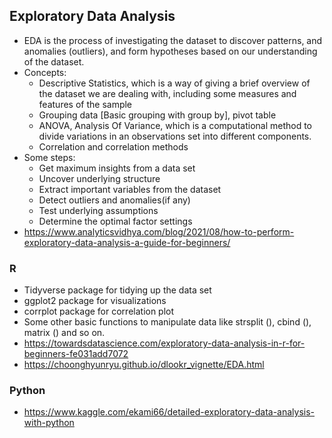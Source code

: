 ## Exploratory Data Analysis
- EDA is the process of investigating the dataset to discover patterns, and anomalies (outliers), and form hypotheses based on our understanding of the dataset.
- Concepts:
  - Descriptive Statistics, which is a way of giving a brief overview of the dataset we are dealing with, including some measures and features of the sample
  - Grouping data [Basic grouping with group by], pivot table
  - ANOVA, Analysis Of Variance, which is a computational method to divide variations in an observations set into different components.
  - Correlation and correlation methods
- Some steps:
  - Get maximum insights from a data set
  - Uncover underlying structure
  - Extract important variables from the dataset
  - Detect outliers and anomalies(if any)
  - Test underlying assumptions
  - Determine the optimal factor settings
- https://www.analyticsvidhya.com/blog/2021/08/how-to-perform-exploratory-data-analysis-a-guide-for-beginners/


### R
- Tidyverse package for tidying up the data set
- ggplot2 package for visualizations
- corrplot package for correlation plot
- Some other basic functions to manipulate data like strsplit (), cbind (), matrix () and so on.
- https://towardsdatascience.com/exploratory-data-analysis-in-r-for-beginners-fe031add7072
- https://choonghyunryu.github.io/dlookr_vignette/EDA.html

### Python
- https://www.kaggle.com/ekami66/detailed-exploratory-data-analysis-with-python


